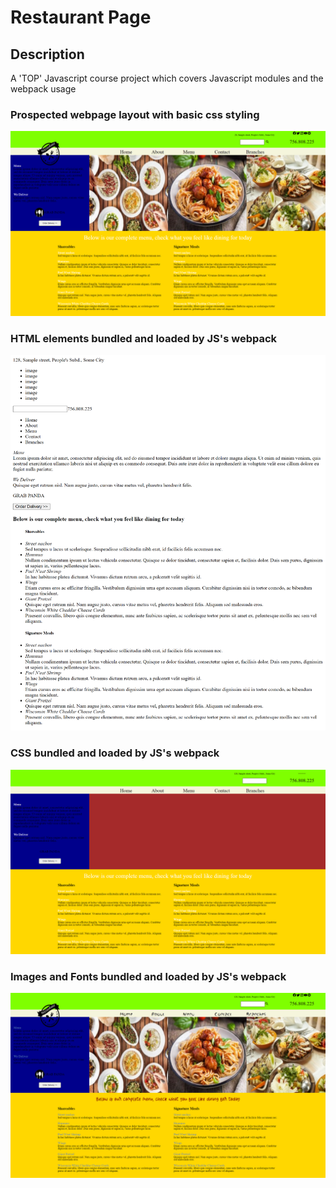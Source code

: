 # Restaurant Page

## Description
A 'TOP' Javascript course project which covers Javascript modules and the webpack usage

### Prospected webpage layout with basic css styling
![alt text](project_screenshots/restaurant_page_basic_css.png)

### HTML elements bundled and loaded by JS's webpack
![alt text](project_screenshots/webpack_bundled_html_loading.png)

### CSS bundled and loaded by JS's webpack
![alt text](project_screenshots/webpack_bundled_css_loading.png)

### Images and Fonts bundled and loaded by JS's webpack
![alt text](project_screenshots/webpack_applied_fonts_and_images.png)
